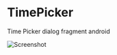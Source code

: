 # TimePicker
Time Picker dialog fragment android 
 
![Screenshot](https://github.com/ttpho/TimePicker/blob/master/device-2017-05-31-211713.png)
